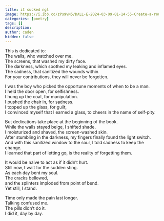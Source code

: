 ```yaml
---
title: it sucked ngl 
image: https://i.ibb.co/zPs9vN5/DALL-E-2024-03-09-01-14-55-Create-a-rough-watercolor-image-that-captures-the-themes-of-self-reflecti.webp
categories: [poetry]
tags: []
description:
author: caden
hidden: false
---
```


This is dedicated to:  
The walls, who watched over me.  
The screens, that washed my dirty face.  
The darkness, which soothed my leaking and inflamed eyes.  
The sadness, that sanitized the wounds within.  
For your contributions, they will never be forgotten.

I was the boy who picked the opportune moments of when to be a man.  
I held the door open, for selfishness.  
I hung up the coat, for manipulation.  
I pushed the chair in, for sadness.  
I topped up the glass, for guilt,  
I convinced myself that I earned a glass, to cheers in the name of self-pity.

But dedications take place at the beginning of the book.  
While the walls stayed beige, I shifted shade.  
I moisturized and shaved, the screen-washed skin.  
After stumbling in the darkness, my fingers finally found the light switch.  
And with this sanitized window to the soul, I told sadness to keep the change.  
I learned that part of letting go, is the reality of forgetting them.

It would be naive to act as if it didn’t hurt.  
Still now, I wait for the sudden sting.  
As each day bent my soul.  
The cracks bellowed,  
and the splinters imploded from point of bend.  
Yet still, I stand.

Time only made the pain last longer.  
Talking confused me.  
The pills didn’t do it.  
I did it, day by day.
